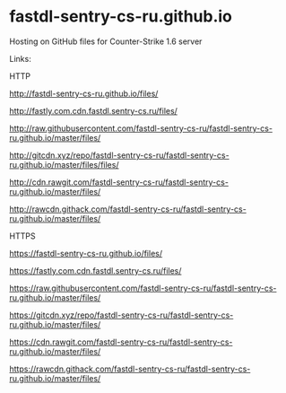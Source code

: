 # fastdl-sentry-cs-ru.github.io

Hosting on GitHub files for Counter-Strike 1.6 server



Links:


HTTP

http://fastdl-sentry-cs-ru.github.io/files/

http://fastly.com.cdn.fastdl.sentry-cs.ru/files/

http://raw.githubusercontent.com/fastdl-sentry-cs-ru/fastdl-sentry-cs-ru.github.io/master/files/

http://gitcdn.xyz/repo/fastdl-sentry-cs-ru/fastdl-sentry-cs-ru.github.io/master/files/files/

http://cdn.rawgit.com/fastdl-sentry-cs-ru/fastdl-sentry-cs-ru.github.io/master/files/

http://rawcdn.githack.com/fastdl-sentry-cs-ru/fastdl-sentry-cs-ru.github.io/master/files/


HTTPS

https://fastdl-sentry-cs-ru.github.io/files/

https://fastly.com.cdn.fastdl.sentry-cs.ru/files/

https://raw.githubusercontent.com/fastdl-sentry-cs-ru/fastdl-sentry-cs-ru.github.io/master/files/

https://gitcdn.xyz/repo/fastdl-sentry-cs-ru/fastdl-sentry-cs-ru.github.io/master/files/

https://cdn.rawgit.com/fastdl-sentry-cs-ru/fastdl-sentry-cs-ru.github.io/master/files/

https://rawcdn.githack.com/fastdl-sentry-cs-ru/fastdl-sentry-cs-ru.github.io/master/files/
